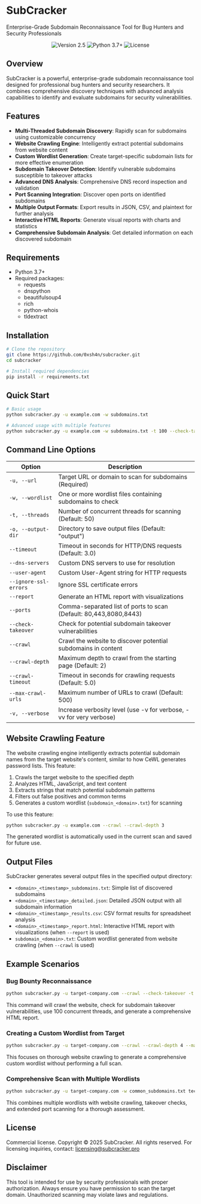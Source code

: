 # SubCracker

Enterprise-Grade Subdomain Reconnaissance Tool for Bug Hunters and Security Professionals

<p align="center">
  <img src="https://img.shields.io/badge/Version-2.5-blue.svg" alt="Version 2.5">
  <img src="https://img.shields.io/badge/Python-3.7+-green.svg" alt="Python 3.7+">
  <img src="https://img.shields.io/badge/License-Commercial-red.svg" alt="License">
</p>

## Overview

SubCracker is a powerful, enterprise-grade subdomain reconnaissance tool designed for professional bug hunters and security researchers. It combines comprehensive discovery techniques with advanced analysis capabilities to identify and evaluate subdomains for security vulnerabilities.

## Features

- **Multi-Threaded Subdomain Discovery**: Rapidly scan for subdomains using customizable concurrency
- **Website Crawling Engine**: Intelligently extract potential subdomains from website content
- **Custom Wordlist Generation**: Create target-specific subdomain lists for more effective enumeration
- **Subdomain Takeover Detection**: Identify vulnerable subdomains susceptible to takeover attacks
- **Advanced DNS Analysis**: Comprehensive DNS record inspection and validation
- **Port Scanning Integration**: Discover open ports on identified subdomains
- **Multiple Output Formats**: Export results in JSON, CSV, and plaintext for further analysis
- **Interactive HTML Reports**: Generate visual reports with charts and statistics
- **Comprehensive Subdomain Analysis**: Get detailed information on each discovered subdomain

## Requirements

- Python 3.7+
- Required packages:
  - requests
  - dnspython
  - beautifulsoup4
  - rich
  - python-whois
  - tldextract

## Installation

```bash
# Clone the repository
git clone https://github.com/0xsh4n/subcracker.git
cd subcracker

# Install required dependencies
pip install -r requirements.txt
```

## Quick Start

```bash
# Basic usage
python subcracker.py -u example.com -w subdomains.txt

# Advanced usage with multiple features
python subcracker.py -u example.com -w subdomains.txt -t 100 --check-takeover --crawl --report
```

## Command Line Options

| Option | Description |
|--------|-------------|
| `-u, --url` | Target URL or domain to scan for subdomains (Required) |
| `-w, --wordlist` | One or more wordlist files containing subdomains to check |
| `-t, --threads` | Number of concurrent threads for scanning (Default: 50) |
| `-o, --output-dir` | Directory to save output files (Default: "output") |
| `--timeout` | Timeout in seconds for HTTP/DNS requests (Default: 3.0) |
| `--dns-servers` | Custom DNS servers to use for resolution |
| `--user-agent` | Custom User-Agent string for HTTP requests |
| `--ignore-ssl-errors` | Ignore SSL certificate errors |
| `--report` | Generate an HTML report with visualizations |
| `--ports` | Comma-separated list of ports to scan (Default: 80,443,8080,8443) |
| `--check-takeover` | Check for potential subdomain takeover vulnerabilities |
| `--crawl` | Crawl the website to discover potential subdomains in content |
| `--crawl-depth` | Maximum depth to crawl from the starting page (Default: 2) |
| `--crawl-timeout` | Timeout in seconds for crawling requests (Default: 5.0) |
| `--max-crawl-urls` | Maximum number of URLs to crawl (Default: 500) |
| `-v, --verbose` | Increase verbosity level (use -v for verbose, -vv for very verbose) |

## Website Crawling Feature

The website crawling engine intelligently extracts potential subdomain names from the target website's content, similar to how CeWL generates password lists. This feature:

1. Crawls the target website to the specified depth
2. Analyzes HTML, JavaScript, and text content
3. Extracts strings that match potential subdomain patterns
4. Filters out false positives and common terms
5. Generates a custom wordlist (`subdomain_<domain>.txt`) for scanning

To use this feature:

```bash
python subcracker.py -u example.com --crawl --crawl-depth 3
```

The generated wordlist is automatically used in the current scan and saved for future use.

## Output Files

SubCracker generates several output files in the specified output directory:

- `<domain>_<timestamp>_subdomains.txt`: Simple list of discovered subdomains
- `<domain>_<timestamp>_detailed.json`: Detailed JSON output with all subdomain information
- `<domain>_<timestamp>_results.csv`: CSV format results for spreadsheet analysis
- `<domain>_<timestamp>_report.html`: Interactive HTML report with visualizations (when `--report` is used)
- `subdomain_<domain>.txt`: Custom wordlist generated from website crawling (when `--crawl` is used)

## Example Scenarios

### Bug Bounty Reconnaissance

```bash
python subcracker.py -u target-company.com --crawl --check-takeover -t 100 --report
```

This command will crawl the website, check for subdomain takeover vulnerabilities, use 100 concurrent threads, and generate a comprehensive HTML report.

### Creating a Custom Wordlist from Target

```bash
python subcracker.py -u target-company.com --crawl --crawl-depth 4 --max-crawl-urls 2000 -o custom_wordlists
```

This focuses on thorough website crawling to generate a comprehensive custom wordlist without performing a full scan.

### Comprehensive Scan with Multiple Wordlists

```bash
python subcracker.py -u target-company.com -w common_subdomains.txt technology_subdomains.txt --crawl --check-takeover --ports 80,443,8080,8443,3000,3001,5000,8000,8888 --report
```

This combines multiple wordlists with website crawling, takeover checks, and extended port scanning for a thorough assessment.

## License

Commercial license. Copyright © 2025 SubCracker. All rights reserved.
For licensing inquiries, contact: licensing@subcracker.pro

## Disclaimer

This tool is intended for use by security professionals with proper authorization. Always ensure you have permission to scan the target domain. Unauthorized scanning may violate laws and regulations.
